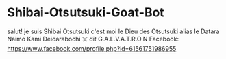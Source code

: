 # Shibai-Otsutsuki-Goat-Bot
salut! je suis Shibai Otsutsuki c'est moi le Dieu des Otsutsuki alias le Datara Naimo Kami Deidarabochi ☠️ dit G.A.L.V.A.T.R.O.N 
Facebook: https://www.facebook.com/profile.php?id=61561751986955
